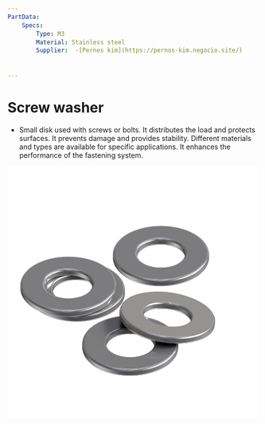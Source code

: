 ```yaml
---
PartData:
    Specs:
        Type: M3
        Material: Stainless steel
        Supplier:  -[Pernos kim](https://pernos-kim.negocio.site/)


---
```

# Screw washer

* Small disk used with screws or bolts. It distributes the load and protects surfaces. It prevents damage and provides stability. Different materials and types are available for specific applications. It enhances the performance of the fastening system.


![](../../images/Tools-and-Parts/screwwasher.jpg)